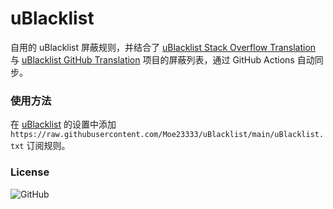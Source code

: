 # uBlacklist

自用的 uBlacklist 屏蔽规则，并结合了 [uBlacklist Stack Overflow Translation](https://github.com/arosh/ublacklist-stackoverflow-translation) 与 [uBlacklist GitHub Translation](https://github.com/arosh/ublacklist-github-translation) 项目的屏蔽列表，通过 GitHub Actions 自动同步。

### 使用方法

在 [uBlacklist](https://iorate.github.io/ublacklist) 的设置中添加 `https://raw.githubusercontent.com/Moe23333/uBlacklist/main/uBlacklist.txt` 订阅规则。

### License
![GitHub](https://img.shields.io/github/license/moe23333/uBlacklist)
